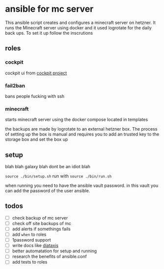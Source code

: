 # ansible for mc server 
This ansible script creates and configures a minecraft server on hetzner. It runs the Minecraft server using docker and it used logrotate for the daily back ups.
To set it up follow the inscrutions 


## roles
### cockpit
cockpit ui from [cockpit project](https://cockpit-project.org/running)

### fail2ban
bans people fucking with ssh

### minecraft
starts minecraft server using the docker compose located in templates

the backups are made by logrotate to an external hetzner box. The process of setting up the box is manual and requires you to add an trusted key to the storage box and set the box up

## setup
blah blah galaxy blah dont be an idiot blah

`source ./bin/setup.sh`
run with `source ./bin/run.sh`

when running you need to have the ansible vault password. in this vault you can add the password of the user ansible. 


## todos
- [ ] check backup of mc server
- [ ] check off site backups of mc
- [ ] add alerts if somethings fails
- [ ] add `when` to roles 
- [ ] 1password support
- [ ] write docs like [diataxis](https://diataxis.fr/)
- [ ] better automatation for setup and running
- [ ] research the benefits of ansible.conf
- [ ] add tests to roles 
